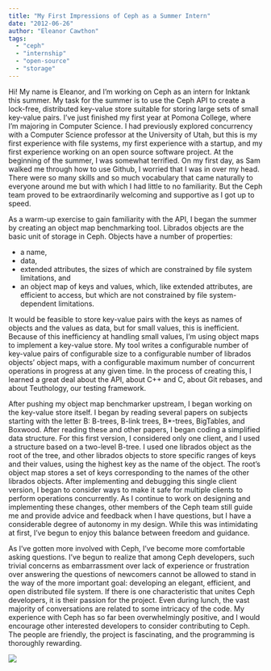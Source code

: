 ```yaml
---
title: "My First Impressions of Ceph as a Summer Intern"
date: "2012-06-26"
author: "Eleanor Cawthon"
tags: 
  - "ceph"
  - "internship"
  - "open-source"
  - "storage"
---
```


Hi! My name is Eleanor, and I’m working on Ceph as an intern for Inktank this summer. My task for the summer is to use the Ceph API to create a lock-free, distributed key-value store suitable for storing large sets of small key-value pairs. I’ve just finished my first year at Pomona College, where I’m majoring in Computer Science. I had previously explored concurrency with a Computer Science professor at the University of Utah, but this is my first experience with file systems, my first experience with a startup, and my first experience working on an open source software project. At the beginning of the summer, I was somewhat terrified. On my first day, as Sam walked me through how to use Github, I worried that I was in over my head. There were so many skills and so much vocabulary that came naturally to everyone around me but with which I had little to no familiarity. But the Ceph team proved to be extraordinarily welcoming and supportive as I got up to speed.

As a warm-up exercise to gain familiarity with the API, I began the summer by creating an object map benchmarking tool. Librados objects are the basic unit of storage in Ceph. Objects have a number of properties:

- a name,
- data,
- extended attributes, the sizes of which are constrained by file system limitations, and
- an object map of keys and values, which, like extended attributes, are efficient to access, but which are not constrained by file system-dependent limitations.

It would be feasible to store key-value pairs with the keys as names of objects and the values as data, but for small values, this is inefficient. Because of this inefficiency at handling small values, I’m using object maps to implement a key-value store. My tool writes a configurable number of key-value pairs of configurable size to a configurable number of librados objects’ object maps, with a configurable maximum number of concurrent operations in progress at any given time. In the process of creating this, I learned a great deal about the API, about C++ and C, about Git rebases, and about Teuthology, our testing framework.

After pushing my object map benchmarker upstream, I began working on the key-value store itself. I began by reading several papers on subjects starting with the letter B: B-trees, B-link trees, B\*-trees, BigTables, and Boxwood. After reading these and other papers, I began coding a simplified data structure. For this first version, I considered only one client, and I used a structure based on a two-level B-tree. I used one librados object as the root of the tree, and other librados objects to store specific ranges of keys and their values, using the highest key as the name of the object. The root’s object map stores a set of keys corresponding to the names of the other librados objects. After implementing and debugging this single client version, I began to consider ways to make it safe for multiple clients to perform operations concurrently. As I continue to work on designing and implementing these changes, other members of the Ceph team still guide me and provide advice and feedback when I have questions, but I have a considerable degree of autonomy in my design. While this was intimidating at first, I’ve begun to enjoy this balance between freedom and guidance.

As I’ve gotten more involved with Ceph, I’ve become more comfortable asking questions. I’ve begun to realize that among Ceph developers, such trivial concerns as embarrassment over lack of experience or frustration over answering the questions of newcomers cannot be allowed to stand in the way of the more important goal: developing an elegant, efficient, and open distributed file system. If there is one characteristic that unites Ceph developers, it is their passion for the project. Even during lunch, the vast majority of conversations are related to some intricacy of the code. My experience with Ceph has so far been overwhelmingly positive, and I would encourage other interested developers to consider contributing to Ceph. The people are friendly, the project is fascinating, and the programming is thoroughly rewarding.

![](http://track.hubspot.com/__ptq.gif?a=268973&k=14&bu=http://ceph.com&r=http://ceph.com/community/my-first-impressions-of-ceph-as-a-summer-intern/&bvt=rss&p=wordpress)
